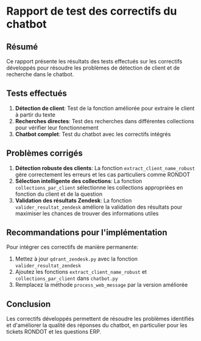 
# Rapport de test des correctifs du chatbot

## Résumé

Ce rapport présente les résultats des tests effectués sur les correctifs développés pour résoudre les problèmes de détection de client et de recherche dans le chatbot.

## Tests effectués

1. **Détection de client**: Test de la fonction améliorée pour extraire le client à partir du texte
2. **Recherches directes**: Test des recherches dans différentes collections pour vérifier leur fonctionnement
3. **Chatbot complet**: Test du chatbot avec les correctifs intégrés

## Problèmes corrigés

1. **Détection robuste des clients**: La fonction `extract_client_name_robust` gère correctement les erreurs et les cas particuliers comme RONDOT
2. **Sélection intelligente des collections**: La fonction `collections_par_client` sélectionne les collections appropriées en fonction du client et de la question
3. **Validation des résultats Zendesk**: La fonction `valider_resultat_zendesk` améliore la validation des résultats pour maximiser les chances de trouver des informations utiles

## Recommandations pour l'implémentation

Pour intégrer ces correctifs de manière permanente:

1. Mettez à jour `qdrant_zendesk.py` avec la fonction `valider_resultat_zendesk`
2. Ajoutez les fonctions `extract_client_name_robust` et `collections_par_client` dans `chatbot.py`
3. Remplacez la méthode `process_web_message` par la version améliorée

## Conclusion

Les correctifs développés permettent de résoudre les problèmes identifiés et d'améliorer la qualité des réponses du chatbot, en particulier pour les tickets RONDOT et les questions ERP.
